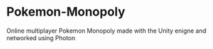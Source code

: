 # Pokemon-Monopoly

Online multiplayer Pokemon Monopoly made with the Unity enigne and networked using Photon
